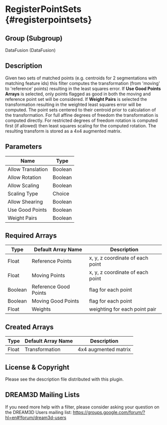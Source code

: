 RegisterPointSets {#registerpointsets}
=============

## Group (Subgroup) ##
DataFusion (DataFusion)

## Description ##
Given two sets of matched points (e.g. centroids for 2 segmentations with matching feature ids) this filter computes the transformation (from 'moving' to 'reference' points) resulting in the least squares error. If **Use Good Points Arrays** is selected, only points flagged as good in both the moving and reference point set will be considered. If **Weight Pairs** is selected the transformation resulting in the weighted least squares error will be computed. The point sets centered to their centroid prior to calculation of the transformation. For full affine degrees of freedom the transformation is computed directly. For restricted degrees of freedom rotation is computed first (if allowed) then least squares scaling for the computed rotation. The resulting transform is stored as a 4x4 augmented matrix.

## Parameters ##
| Name             | Type |
|------------------|------|
| Allow Translation | Boolean |
| Allow Rotation | Boolean |
| Allow Scaling | Boolean |
| Scaling Type | Choice |
| Allow Shearing | Boolean |
| Use Good Points | Boolean |
| Weight Pairs | Boolean |

## Required Arrays ##

| Type | Default Array Name | Description |
|------|--------------------|-------------|
| Float  | Reference Points | x, y, z coordinate of each point |
| Float  | Moving Points | x, y, z coordinate of each point |
| Boolean  | Reference Good Points | flag for each point |
| Boolean  | Moving Good Points | flag for each point |
| Float  | Weights | weighting for each point pair |


## Created Arrays ##

| Type | Default Array Name | Description |
|------|--------------------|-------------|
| Float  | Transformation  | 4x4 augmented matrix |

## License & Copyright ##

Please see the description file distributed with this plugin.

## DREAM3D Mailing Lists ##

If you need more help with a filter, please consider asking your question on the DREAM3D Users mailing list:
https://groups.google.com/forum/?hl=en#!forum/dream3d-users